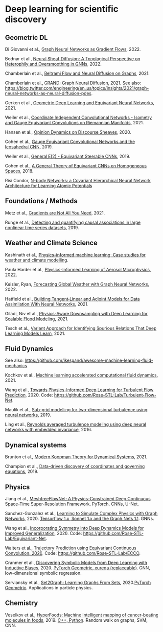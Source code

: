 # Deep learning for scientific discovery

## Geometric DL

Di Giovanni et al., [Graph Neural Networks as Gradient Flows](https://arxiv.org/abs/2206.10991), 2022.

Bodnar et al., [Neural Sheaf Diffusion: A Topological Perspective on Heterophily and Oversmoothing in GNNs](https://arxiv.org/pdf/2202.04579.pdf), 2022.

Chamberlain et al., [Beltrami Flow and Neural Diffusion on Graphs](https://proceedings.neurips.cc/paper/2021/file/0cbed40c0d920b94126eaf5e707be1f5-Paper.pdf), 2021.

Chamberlain et al., [GRAND: Graph Neural Diffusion](https://arxiv.org/abs/2106.10934), 2021. See also: <https://blog.twitter.com/engineering/en_us/topics/insights/2021/graph-neural-networks-as-neural-diffusion-pdes>.

Gerken et al., [Geometric Deep Learning and Equivariant Neural Networks](https://arxiv.org/pdf/2105.13926.pdf), 2021.

Weiler et al., [Coordinate Independent Convolutional Networks - Isometry and Gauge Equivariant Convolutions on Riemannian Manifolds](https://arxiv.org/pdf/2106.06020), 2021.

Hansen et al., [Opinion Dynamics on Discourse Sheaves](https://arxiv.org/pdf/2005.12798.pdf), 2020.

Cohen et al., [Gauge Equivariant Convolutional Networks and the Icosahedral CNN](http://arxiv.org/abs/1902.04615), 2019.

Weiler et al., [General E(2) - Equivariant Steerable CNNs](https://github.com/QUVA-Lab/e2cnn), 2019.

Cohen et al., [A General Theory of Equivariant CNNs on Homogeneous Spaces](https://arxiv.org/abs/1811.02017v1), 2018.

Risi Condor, [N-body Networks: a Covariant Hierarchical Neural Network Architecture for Learning Atomic Potentials](https://arxiv.org/pdf/1803.01588v1.pdf)

## Foundations / Methods

Metz et al., [Gradients are Not All You Need](https://arxiv.org/abs/2111.05803), 2021.

Runge et al., [Detecting and quantifying causal associations in large nonlinear time series datasets](https://www.science.org/doi/10.1126/sciadv.aau4996), 2019.

## Weather and Climate Science

Kashinath et al., [Physics-informed machine learning: Case studies for weather and climate modelling](https://www.researchgate.net/publication/349346849_Physics-informed_machine_learning_Case_studies_for_weather_and_climate_modelling).

Paula Harder et al., [Physics-Informed Learning of Aerosol Microphysics](https://arxiv.org/abs/2207.11786), 2022.

Keisler, Ryan, [Forecasting Global Weather with Graph Neural Networks](https://arxiv.org/abs/2202.07575), 2022.

Hatfield et al., [Building Tangent‐Linear and Adjoint Models for Data Assimilation With Neural Networks](https://www.researchgate.net/publication/353999784_Building_Tangent-Linear_and_Adjoint_Models_for_Data_Assimilation_With_Neural_Networks), 2021.

Giladi, Niv et al., [Physics-Aware Downsampling with Deep Learning for Scalable Flood Modeling](https://arxiv.org/abs/2106.07218), 2021.

Tesch et al., [Variant Approach for Identifying Spurious Relations That Deep Learning Models Learn](https://www.researchgate.net/publication/354580335_Variant_Approach_for_Identifying_Spurious_Relations_That_Deep_Learning_Models_Learn), 2021.

## Fluid Dynamics

See also: <https://github.com/ikespand/awesome-machine-learning-fluid-mechanics>

Kochkov et al., [Machine learning accelerated computational fluid dynamics](https://www.pnas.org/doi/10.1073/pnas.2101784118), 2021.

Wang et al., [Towards Physics-Informed Deep Learning for Turbulent Flow Prediction](https://dl.acm.org/doi/10.1145/3394486.3403198), 2020. Code: <https://github.com/Rose-STL-Lab/Turbulent-Flow-Net>.

Maulik et al., [Sub-grid modelling for two-dimensional turbulence using neural networks](https://arxiv.org/abs/1808.02983), 2019.

Ling et al., [Reynolds averaged turbulence modeling using deep neural networks with embedded invariance](https://www.cambridge.org/core/journals/journal-of-fluid-mechanics/article/abs/reynolds-averaged-turbulence-modelling-using-deep-neural-networks-with-embedded-invariance/0B280EEE89C74A7BF651C422F8FBD1EB), 2016.

## Dynamical systems

Brunton et al., [Modern Koopman Theory for Dynamical Systems](https://arxiv.org/abs/2102.12086), 2021.

Champion et al., [Data-driven discovery of coordinates and governing equations](https://arxiv.org/abs/1904.02107), 2019.

## Physics

Jiang et al., [MeshfreeFlowNet: A Physics-Constrained Deep Continuous Space-Time Super-Resolution Framework](https://arxiv.org/pdf/2005.01463.pdf). [PyTorch](https://github.com/maxjiang93/space_time_pde). CNNs, U-Net.

Sanchez-Gonzalez et al., [Learning to Simulate Complex Physics with Graph Networks](https://arxiv.org/abs/2002.09405), 2020. [Tensorflow 1.x, Sonnet 1.x and the Graph Nets 1.1](https://github.com/deepmind/deepmind-research/tree/master/learning_to_simulate). GNNs.

Wang et al., [Incorporating Symmetry into Deep Dynamics Models for Improved Generalization](https://arxiv.org/abs/2002.03061), 2020. Code: <https://github.com/Rose-STL-Lab/Equivariant-Net>.

Walters et al., [Trajectory Prediction using Equivariant Continuous Convolution, 2020](https://arxiv.org/abs/2010.11344). Code: <https://github.com/Rose-STL-Lab/ECCO>.

Cranmer et al., [Discovering Symbolic Models from Deep Learning with Inductive Biases](https://arxiv.org/abs/2006.11287), 2020. [PyTorch Geometric, eureqa (replaceable)](https://github.com/MilesCranmer/symbolic_deep_learning). GNN, low-dimensional symbolic regression.

Serviansky et al., [Set2Graph: Learning Graphs From Sets](https://arxiv.org/pdf/2002.08772.pdf), 2020.[PyTorch Geometric](https://github.com/hadarser/SetToGraphPaper). Applications in particle physics.

## Chemistry

Veselkov et al., [HyperFoods: Machine intelligent mapping of cancer-beating molecules in foods](https://www.nature.com/articles/s41598-019-45349-y#citeas), 2019. [C++, Python](https://bitbucket.org/iAnalytica/drugs_container_public/src/master/). Random walk on graphs, SVM, CNN.
